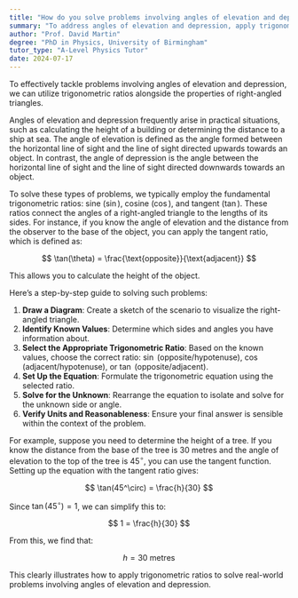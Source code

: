 ```yaml
---
title: "How do you solve problems involving angles of elevation and depression?"
summary: "To address angles of elevation and depression, apply trigonometric ratios and properties of right-angled triangles for effective problem-solving."
author: "Prof. David Martin"
degree: "PhD in Physics, University of Birmingham"
tutor_type: "A-Level Physics Tutor"
date: 2024-07-17
---
```


To effectively tackle problems involving angles of elevation and depression, we can utilize trigonometric ratios alongside the properties of right-angled triangles.

Angles of elevation and depression frequently arise in practical situations, such as calculating the height of a building or determining the distance to a ship at sea. The angle of elevation is defined as the angle formed between the horizontal line of sight and the line of sight directed upwards towards an object. In contrast, the angle of depression is the angle between the horizontal line of sight and the line of sight directed downwards towards an object.

To solve these types of problems, we typically employ the fundamental trigonometric ratios: sine ($\sin$), cosine ($\cos$), and tangent ($\tan$). These ratios connect the angles of a right-angled triangle to the lengths of its sides. For instance, if you know the angle of elevation and the distance from the observer to the base of the object, you can apply the tangent ratio, which is defined as:

$$
\tan(\theta) = \frac{\text{opposite}}{\text{adjacent}}
$$

This allows you to calculate the height of the object.

Here’s a step-by-step guide to solving such problems:

1. **Draw a Diagram**: Create a sketch of the scenario to visualize the right-angled triangle.
2. **Identify Known Values**: Determine which sides and angles you have information about.
3. **Select the Appropriate Trigonometric Ratio**: Based on the known values, choose the correct ratio: $\sin$ (opposite/hypotenuse), $\cos$ (adjacent/hypotenuse), or $\tan$ (opposite/adjacent).
4. **Set Up the Equation**: Formulate the trigonometric equation using the selected ratio.
5. **Solve for the Unknown**: Rearrange the equation to isolate and solve for the unknown side or angle.
6. **Verify Units and Reasonableness**: Ensure your final answer is sensible within the context of the problem.

For example, suppose you need to determine the height of a tree. If you know the distance from the base of the tree is $30$ metres and the angle of elevation to the top of the tree is $45^\circ$, you can use the tangent function. Setting up the equation with the tangent ratio gives:

$$
\tan(45^\circ) = \frac{h}{30}
$$

Since $\tan(45^\circ) = 1$, we can simplify this to:

$$
1 = \frac{h}{30}
$$

From this, we find that:

$$
h = 30 \text{ metres}
$$

This clearly illustrates how to apply trigonometric ratios to solve real-world problems involving angles of elevation and depression.
    